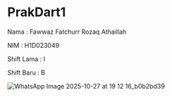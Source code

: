# PrakDart1

Nama  : Fawwaz Fatchurr Rozaq Athaillah

NIM   : H1D023049

Shift Lama : I

Shift Baru : B

![WhatsApp Image 2025-10-27 at 19 12 16_b0b2bd39](https://github.com/user-attachments/assets/70a121b2-9866-44bc-ac9d-ed0036aeb5ef)
